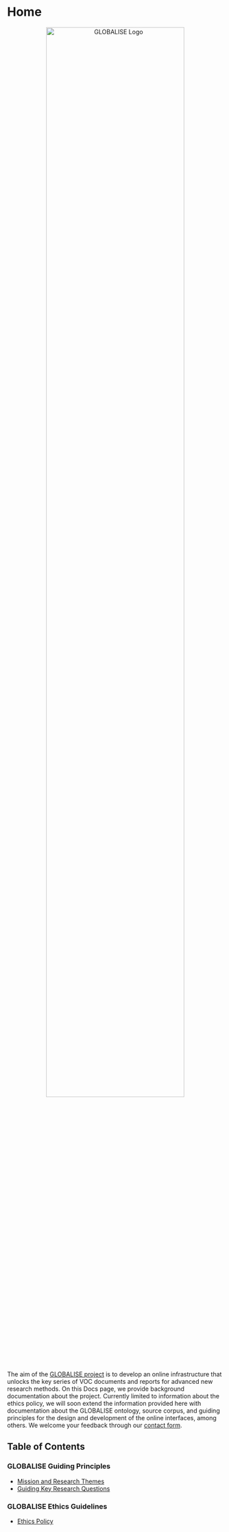 <!-- ---
hide:
  - toc
--- -->

# Home 

<!-- ![GLOBALISE G](static/img/logo/globalise_g.svg) -->
<p style="text-align: center">
<img src="static/img/logo/globalise.svg" alt="GLOBALISE Logo" width="80%"/> <br>
</p>




The aim of the [GLOBALISE project](https://globalise.huygens.knaw.nl/) is to develop an online infrastructure that unlocks the key series of VOC documents and reports for advanced new research methods. On this Docs page, we provide background documentation about the project. Currently limited to information about the ethics policy, we will soon extend the information provided here with documentation about the GLOBALISE ontology, source corpus, and guiding principles for the design and development of the online interfaces, among others. We welcome your feedback through our [contact form](https://globalise.huygens.knaw.nl/contact-us/).

## Table of Contents

### GLOBALISE Guiding Principles

- [Mission and Research Themes](mission/mission_researchthemes.md)
- [Guiding Key Research Questions](mission/themes-questions.md)

### GLOBALISE Ethics Guidelines

- [Ethics Policy](ethics/policy.md)
<!-- - [Ethical Review of Work Processes](ethics/workflow-review.md) -->
    

